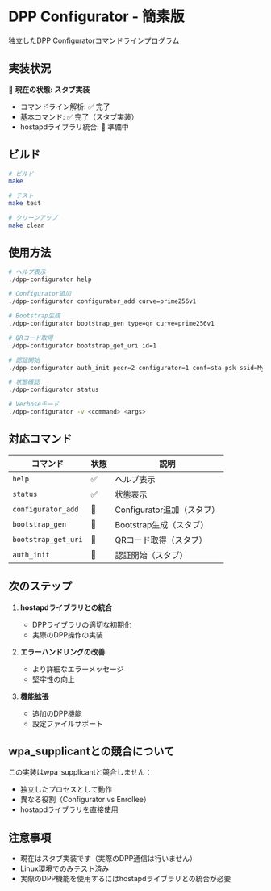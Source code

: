 # DPP Configurator - 簡素版

独立したDPP Configuratorコマンドラインプログラム

## 実装状況

🔧 **現在の状態: スタブ実装**
- コマンドライン解析: ✅ 完了
- 基本コマンド: ✅ 完了（スタブ実装）
- hostapdライブラリ統合: 🔄 準備中

## ビルド

```bash
# ビルド
make

# テスト
make test

# クリーンアップ
make clean
```

## 使用方法

```bash
# ヘルプ表示
./dpp-configurator help

# Configurator追加
./dpp-configurator configurator_add curve=prime256v1

# Bootstrap生成
./dpp-configurator bootstrap_gen type=qr curve=prime256v1

# QRコード取得
./dpp-configurator bootstrap_get_uri id=1

# 認証開始
./dpp-configurator auth_init peer=2 configurator=1 conf=sta-psk ssid=MyWiFi pass=MyPassword

# 状態確認
./dpp-configurator status

# Verboseモード
./dpp-configurator -v <command> <args>
```

## 対応コマンド

| コマンド | 状態 | 説明 |
|----------|------|------|
| `help` | ✅ | ヘルプ表示 |
| `status` | ✅ | 状態表示 |
| `configurator_add` | 🔧 | Configurator追加（スタブ） |
| `bootstrap_gen` | 🔧 | Bootstrap生成（スタブ） |
| `bootstrap_get_uri` | 🔧 | QRコード取得（スタブ） |
| `auth_init` | 🔧 | 認証開始（スタブ） |

## 次のステップ

1. **hostapdライブラリとの統合**
   - DPPライブラリの適切な初期化
   - 実際のDPP操作の実装

2. **エラーハンドリングの改善**
   - より詳細なエラーメッセージ
   - 堅牢性の向上

3. **機能拡張**
   - 追加のDPP機能
   - 設定ファイルサポート

## wpa_supplicantとの競合について

この実装はwpa_supplicantと競合しません：
- 独立したプロセスとして動作
- 異なる役割（Configurator vs Enrollee）
- hostapdライブラリを直接使用

## 注意事項

- 現在はスタブ実装です（実際のDPP通信は行いません）
- Linux環境でのみテスト済み
- 実際のDPP機能を使用するにはhostapdライブラリとの統合が必要
